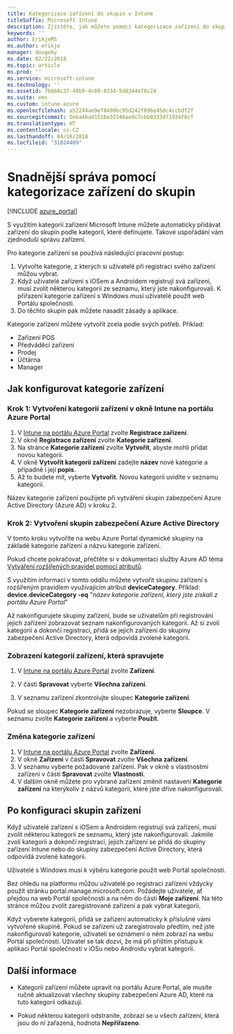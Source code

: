 ```yaml
---
title: Kategorizace zařízení do skupin v Intune
titleSuffix: Microsoft Intune
description: Zjistěte, jak můžete pomocí kategorizace zařízení do skupin zajistit snadnější správu.
keywords: ''
author: ErikjeMS
ms.author: erikje
manager: dougeby
ms.date: 02/22/2018
ms.topic: article
ms.prod: ''
ms.service: microsoft-intune
ms.technology: ''
ms.assetid: 7b668c37-40b9-4c69-8334-5d8344e78c24
ms.suite: ems
ms.custom: intune-azure
ms.openlocfilehash: a52244ae9ef8490bc95d242f896e45dc4ccbdf2f
ms.sourcegitcommit: 5eba4bad151be32346aedc7cbb0333d71934f8cf
ms.translationtype: HT
ms.contentlocale: cs-CZ
ms.lasthandoff: 04/16/2018
ms.locfileid: "31024409"
---
```

# <a name="categorize-devices-into-groups-for-easier-management"></a>Snadnější správa pomocí kategorizace zařízení do skupin

[!INCLUDE [azure_portal](./includes/azure_portal.md)]

S využitím kategorií zařízení Microsoft Intune můžete automaticky přidávat zařízení do skupin podle kategorií, které definujete. Takové uspořádání vám zjednoduší správu zařízení.

Pro kategorie zařízení se používá následující pracovní postup:
1. Vytvořte kategorie, z kterých si uživatelé při registraci svého zařízení můžou vybrat.
2. Když uživatelé zařízení s iOSem a Androidem registrují svá zařízení, musí zvolit některou kategorii ze seznamu, který jste nakonfigurovali. K přiřazení kategorie zařízení s Windows musí uživatelé použít web Portálu společnosti.
3. Do těchto skupin pak můžete nasadit zásady a aplikace.

Kategorie zařízení můžete vytvořit zcela podle svých potřeb. Příklad:
- Zařízení POS
- Předváděcí zařízení
- Prodej
- Účtárna
- Manager

## <a name="how-to-configure-device-categories"></a>Jak konfigurovat kategorie zařízení

### <a name="step-1-create-device-categories-on-the-intune-blade-of-the-azure-portal"></a>Krok 1: Vytvoření kategorií zařízení v okně Intune na portálu Azure Portal
1. V [Intune na portálu Azure Portal](https://aka.ms/intuneportal) zvolte **Registrace zařízení**.
2. V okně **Registrace zařízení** zvolte **Kategorie zařízení**.
3. Na stránce **Kategorie zařízení** zvolte **Vytvořit**, abyste mohli přidat novou kategorii.
4. V okně **Vytvořit kategorii zařízení** zadejte **název** nové kategorie a případně i její **popis**.
5. Až to budete mít, vyberte **Vytvořit**. Novou kategorii uvidíte v seznamu kategorií.

Název kategorie zařízení použijete při vytváření skupin zabezpečení Azure Active Directory (Azure AD) v kroku 2.

### <a name="step-2-create-azure-active-directory-security-groups"></a>Krok 2: Vytvoření skupin zabezpečení Azure Active Directory
V tomto kroku vytvoříte na webu Azure Portal dynamické skupiny na základě kategorie zařízení a názvu kategorie zařízení.

Pokud chcete pokračovat, přečtěte si v dokumentaci služby Azure AD téma [Vytváření rozšířených pravidel pomocí atributů](https://azure.microsoft.com/documentation/articles/active-directory-accessmanagement-groups-with-advanced-rules/#using-attributes-to-create-rules-for-device-objects).

S využitím informací v tomto oddílu můžete vytvořit skupinu zařízení s rozšířeným pravidlem využívajícím atribut **deviceCategory**. Příklad: **device.deviceCategory -eq** "*název kategorie zařízení, který jste získali z portálu Azure Portal*"

Až nakonfigurujete skupiny zařízení, bude se uživatelům při registrování jejich zařízení zobrazovat seznam nakonfigurovaných kategorií. Až si zvolí kategorii a dokončí registraci, přidá se jejich zařízení do skupiny zabezpečení Active Directory, která odpovídá zvolené kategorii.

### <a name="view-the-categories-of-devices-that-you-manage"></a>Zobrazení kategorií zařízení, která spravujete

1.  V [Intune na portálu Azure Portal](https://aka.ms/intuneportal) zvolte **Zařízení**.

2.  V části **Spravovat** vyberte **Všechna zařízení**.

3.  V seznamu zařízení zkontrolujte sloupec **Kategorie zařízení**.

Pokud se sloupec **Kategorie zařízení** nezobrazuje, vyberte **Sloupce**. V seznamu zvolte **Kategorie zařízení** a vyberte **Použít**.

### <a name="change-the-category-of-a-device"></a>Změna kategorie zařízení

1. V [Intune na portálu Azure Portal](https://aka.ms/intuneportal) zvolte **Zařízení**.
2. V okně **Zařízení** v části **Spravovat** zvolte **Všechna zařízení**.
3. V seznamu vyberte požadované zařízení. Pak v okně s vlastnostmi zařízení v části **Spravovat** zvolte **Vlastnosti**.
4. V dalším okně můžete pro vybrané zařízení změnit nastavení **Kategorie zařízení** na kterýkoliv z názvů kategorií, které jste dříve nakonfigurovali.

## <a name="after-you-configure-device-groups"></a>Po konfiguraci skupin zařízení

Když uživatelé zařízení s iOSem a Androidem registrují svá zařízení, musí zvolit některou kategorii ze seznamu, který jste nakonfigurovali. Jakmile zvolí kategorii a dokončí registraci, jejich zařízení se přidá do skupiny zařízení Intune nebo do skupiny zabezpečení Active Directory, která odpovídá zvolené kategorii.

Uživatelé s Windows musí k výběru kategorie použít web Portál společnosti.

Bez ohledu na platformu můžou uživatelé po registraci zařízení vždycky použít stránku portal.manage.microsoft.com. Požádejte uživatele, ať přejdou na web Portál společnosti a na něm do části **Moje zařízení**. Na této stránce můžou zvolit zaregistrované zařízení a pak vybrat kategorii.

Když vyberete kategorii, přidá se zařízení automaticky k příslušné vámi vytvořené skupině. Pokud se zařízení už zaregistrovalo předtím, než jste nakonfigurovali kategorie, uživateli se oznámení o něm zobrazí na webu Portál společnosti. Uživatel se tak dozví, že má při příštím přístupu k aplikaci Portál společnosti v iOSu nebo Androidu vybrat kategorii.

## <a name="further-information"></a>Další informace
- Kategorii zařízení můžete upravit na portálu Azure Portal, ale musíte ručně aktualizovat všechny skupiny zabezpečení Azure AD, které na tuto kategorii odkazují.

- Pokud některou kategorii odstraníte, zobrazí se u všech zařízení, která jsou do ní zařazená, hodnota **Nepřiřazeno**.
